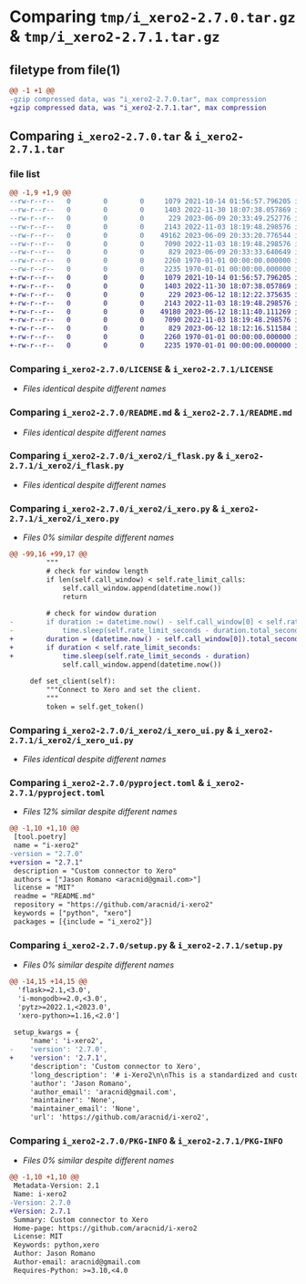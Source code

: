 # Comparing `tmp/i_xero2-2.7.0.tar.gz` & `tmp/i_xero2-2.7.1.tar.gz`

## filetype from file(1)

```diff
@@ -1 +1 @@
-gzip compressed data, was "i_xero2-2.7.0.tar", max compression
+gzip compressed data, was "i_xero2-2.7.1.tar", max compression
```

## Comparing `i_xero2-2.7.0.tar` & `i_xero2-2.7.1.tar`

### file list

```diff
@@ -1,9 +1,9 @@
--rw-r--r--   0        0        0     1079 2021-10-14 01:56:57.796205 i_xero2-2.7.0/LICENSE
--rw-r--r--   0        0        0     1403 2022-11-30 18:07:38.057869 i_xero2-2.7.0/README.md
--rw-r--r--   0        0        0      229 2023-06-09 20:33:49.252776 i_xero2-2.7.0/i_xero2/__init__.py
--rw-r--r--   0        0        0     2143 2022-11-03 18:19:48.298576 i_xero2-2.7.0/i_xero2/i_flask.py
--rw-r--r--   0        0        0    49162 2023-06-09 20:33:20.776544 i_xero2-2.7.0/i_xero2/i_xero.py
--rw-r--r--   0        0        0     7090 2022-11-03 18:19:48.298576 i_xero2-2.7.0/i_xero2/i_xero_ui.py
--rw-r--r--   0        0        0      829 2023-06-09 20:33:33.640649 i_xero2-2.7.0/pyproject.toml
--rw-r--r--   0        0        0     2260 1970-01-01 00:00:00.000000 i_xero2-2.7.0/setup.py
--rw-r--r--   0        0        0     2235 1970-01-01 00:00:00.000000 i_xero2-2.7.0/PKG-INFO
+-rw-r--r--   0        0        0     1079 2021-10-14 01:56:57.796205 i_xero2-2.7.1/LICENSE
+-rw-r--r--   0        0        0     1403 2022-11-30 18:07:38.057869 i_xero2-2.7.1/README.md
+-rw-r--r--   0        0        0      229 2023-06-12 18:12:22.375635 i_xero2-2.7.1/i_xero2/__init__.py
+-rw-r--r--   0        0        0     2143 2022-11-03 18:19:48.298576 i_xero2-2.7.1/i_xero2/i_flask.py
+-rw-r--r--   0        0        0    49180 2023-06-12 18:11:40.111269 i_xero2-2.7.1/i_xero2/i_xero.py
+-rw-r--r--   0        0        0     7090 2022-11-03 18:19:48.298576 i_xero2-2.7.1/i_xero2/i_xero_ui.py
+-rw-r--r--   0        0        0      829 2023-06-12 18:12:16.511584 i_xero2-2.7.1/pyproject.toml
+-rw-r--r--   0        0        0     2260 1970-01-01 00:00:00.000000 i_xero2-2.7.1/setup.py
+-rw-r--r--   0        0        0     2235 1970-01-01 00:00:00.000000 i_xero2-2.7.1/PKG-INFO
```

### Comparing `i_xero2-2.7.0/LICENSE` & `i_xero2-2.7.1/LICENSE`

 * *Files identical despite different names*

### Comparing `i_xero2-2.7.0/README.md` & `i_xero2-2.7.1/README.md`

 * *Files identical despite different names*

### Comparing `i_xero2-2.7.0/i_xero2/i_flask.py` & `i_xero2-2.7.1/i_xero2/i_flask.py`

 * *Files identical despite different names*

### Comparing `i_xero2-2.7.0/i_xero2/i_xero.py` & `i_xero2-2.7.1/i_xero2/i_xero.py`

 * *Files 0% similar despite different names*

```diff
@@ -99,16 +99,17 @@
         """
         # check for window length
         if len(self.call_window) < self.rate_limit_calls:
             self.call_window.append(datetime.now())
             return
 
         # check for window duration
-        if duration := datetime.now() - self.call_window[0] < self.rate_limit_seconds:
-            time.sleep(self.rate_limit_seconds - duration.total_seconds())
+        duration = (datetime.now() - self.call_window[0]).total_seconds()
+        if duration < self.rate_limit_seconds:
+            time.sleep(self.rate_limit_seconds - duration)
             self.call_window.append(datetime.now())
 
     def set_client(self):
         """Connect to Xero and set the client.
         """
         token = self.get_token()
```

### Comparing `i_xero2-2.7.0/i_xero2/i_xero_ui.py` & `i_xero2-2.7.1/i_xero2/i_xero_ui.py`

 * *Files identical despite different names*

### Comparing `i_xero2-2.7.0/pyproject.toml` & `i_xero2-2.7.1/pyproject.toml`

 * *Files 12% similar despite different names*

```diff
@@ -1,10 +1,10 @@
 [tool.poetry]
 name = "i-xero2"
-version = "2.7.0"
+version = "2.7.1"
 description = "Custom connector to Xero"
 authors = ["Jason Romano <aracnid@gmail.com>"]
 license = "MIT"
 readme = "README.md"
 repository = "https://github.com/aracnid/i-xero2"
 keywords = ["python", "xero"]
 packages = [{include = "i_xero2"}]
```

### Comparing `i_xero2-2.7.0/setup.py` & `i_xero2-2.7.1/setup.py`

 * *Files 0% similar despite different names*

```diff
@@ -14,15 +14,15 @@
  'flask>=2.1,<3.0',
  'i-mongodb>=2.0,<3.0',
  'pytz>=2022.1,<2023.0',
  'xero-python>=1.16,<2.0']
 
 setup_kwargs = {
     'name': 'i-xero2',
-    'version': '2.7.0',
+    'version': '2.7.1',
     'description': 'Custom connector to Xero',
     'long_description': '# i-Xero2\n\nThis is a standardized and customized connector to Xero.\n\n## Getting Started\n\nThese instructions will get you a copy of the project up and running on your local machine for development and testing purposes.\n\n### Prerequisites\n\nThis package supports the following version of Python. It probably supports older versions, but they have not been tested.\n\n- Python 3.10 or later\n\n### Installing\n\nInstall the latest package using pip.\n\n```bash\n$ pip install i-xero2\n```\n\nEnd with an example of getting some data out of the system or using it for a little demo\n\n## Running the tests\n\nBefore running the tests, you need to authorize the app with Xero and save the tenant ID in the environment.\n\n1. In Xero, switch to the "Demo Company".\n1. Run the app locally.\n\n    ```bash\n    $ python app.py\n    ```\n\n1. In the browser, navigate to `http://localhost:5000/`\n1. Follow the prompts to allow app to access Xero.\n1. Read tenants.\n1. Copy the `tenantId`.\n1. Save the tenant id as an environment variable named `XERO_TENANT_ID`.\n1. Run the tests.\n\n    ```bash\n    $ python -m pytest\n    ```\n\n## Usage\n\nTODO\n\n## Authors\n\n- **Jason Romano** - [Aracnid](https://github.com/aracnid)\n\nSee also the list of [contributors](https://github.com/aracnid/i-xero2/contributors) who participated in this project.\n\n## License\n\nThis project is licensed under the MIT License - see the [LICENSE](LICENSE) file for details\n',
     'author': 'Jason Romano',
     'author_email': 'aracnid@gmail.com',
     'maintainer': 'None',
     'maintainer_email': 'None',
     'url': 'https://github.com/aracnid/i-xero2',
```

### Comparing `i_xero2-2.7.0/PKG-INFO` & `i_xero2-2.7.1/PKG-INFO`

 * *Files 0% similar despite different names*

```diff
@@ -1,10 +1,10 @@
 Metadata-Version: 2.1
 Name: i-xero2
-Version: 2.7.0
+Version: 2.7.1
 Summary: Custom connector to Xero
 Home-page: https://github.com/aracnid/i-xero2
 License: MIT
 Keywords: python,xero
 Author: Jason Romano
 Author-email: aracnid@gmail.com
 Requires-Python: >=3.10,<4.0
```

